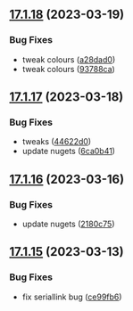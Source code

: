 ## [17.1.18](https://github.com/phandcock/GrampsView/compare/v17.1.17...v17.1.18) (2023-03-19)


### Bug Fixes

* tweak colours ([a28dad0](https://github.com/phandcock/GrampsView/commit/a28dad06b68640d5d21432d8d0b874c7ff2aed9f))
* tweak colours ([93788ca](https://github.com/phandcock/GrampsView/commit/93788cac8eae2c078e9ca8b8e51084cb6d7d2271))



## [17.1.17](https://github.com/phandcock/GrampsView/compare/v17.1.16...v17.1.17) (2023-03-18)


### Bug Fixes

* tweaks ([44622d0](https://github.com/phandcock/GrampsView/commit/44622d0ff41d0a55c6474a9b1b841cea9b01c749))
* update nugets ([6ca0b41](https://github.com/phandcock/GrampsView/commit/6ca0b411f17dc3801a0e31ab1d1603c12aea26a7))



## [17.1.16](https://github.com/phandcock/GrampsView/compare/v17.1.15...v17.1.16) (2023-03-16)


### Bug Fixes

* update nugets ([2180c75](https://github.com/phandcock/GrampsView/commit/2180c7571d5e90ffa10629f2c93ebd4c10688836))



## [17.1.15](https://github.com/phandcock/GrampsView/compare/v17.1.14...v17.1.15) (2023-03-13)


### Bug Fixes

* fix seriallink bug ([ce99fb6](https://github.com/phandcock/GrampsView/commit/ce99fb63ddd3fb507846c5777fd25b5930e1a719))



